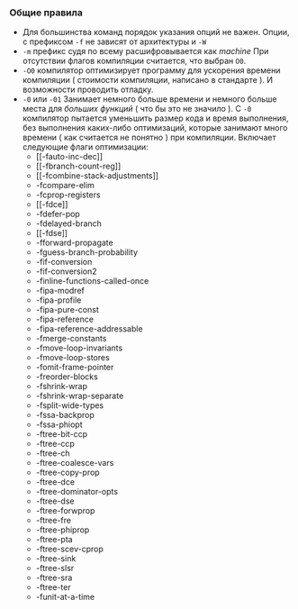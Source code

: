 ### Общие правила
 - Для большинства команд порядок указания опций не важен. Опции, с префиксом `-f` не зависят от архитектуры и `-W`  
 - `-m` префикс судя по всему расшифровывается как *machine*
При отсутствии флагов компиляции считается, что выбран `O0`.
 - `-O0` компилятор оптимизирует программу для ускорения времени компиляции ( стоимости компиляции, написано в стандарте ). И возможности проводить отладку.
 - `-0` или `-01` Занимает немного больше времени и немного больше места для *больших функций* ( что бы это не значило ). С `-0` компилятор пытается уменьшить размер кода и время выполнения, без выполнения каких-либо оптимизаций, которые занимают много времени ( как считается не понятно ) при компиляции. Включает следующие флаги оптимизации:
	 - [[-fauto-inc-dec]]
	 - [[-fbranch-count-reg]]
	 - [[-fcombine-stack-adjustments]]
	 - -fcompare-elim
	 - -fcprop-registers
	 - [[-fdce]]
	 - -fdefer-pop
	 - -fdelayed-branch
	 - [[-fdse]]
	 - -fforward-propagate
	 - -fguess-branch-probability
	 - -fif-conversion
	 - -fif-conversion2
	 - -finline-functions-called-once
	 - -fipa-modref
	 - -fipa-profile
	 - -fipa-pure-const
	 - -fipa-reference
	 - -fipa-reference-addressable
	 - -fmerge-constants
	 - -fmove-loop-invariants
	 - -fmove-loop-stores
	 - -fomit-frame-pointer
	 - -freorder-blocks
	 - -fshrink-wrap
	 - -fshrink-wrap-separate
	 - -fsplit-wide-types
	 - -fssa-backprop
	 - -fssa-phiopt
	 - -ftree-bit-ccp
	 - -ftree-ccp
	 - -ftree-ch
	 - -ftree-coalesce-vars
	 - -ftree-copy-prop
	 - -ftree-dce
	 - -ftree-dominator-opts
	 - -ftree-dse
	 - -ftree-forwprop
	 - -ftree-fre
	 - -ftree-phiprop
	 - -ftree-pta
	 - -ftree-scev-cprop
	 - -ftree-sink
	 - -ftree-slsr
	 - -ftree-sra
	 - -ftree-ter
	 - -funit-at-a-time
